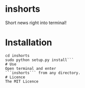 # inshorts
Short news right into terminal!
# Installation
```git clone https://github.com/feat7/inshorts.git
cd inshorts
sudo python setup.py install```
# Use
Open terminal and enter
```inshorts``` from any directory.
# Licence
The MIT Licence
